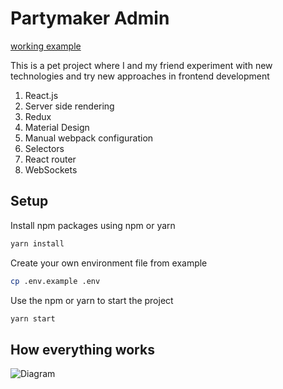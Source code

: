 # Partymaker Admin
[working example](https://admin.partymaker.zp.ua)

This is a pet project where I and my friend experiment with new technologies and try new approaches in frontend development

1. React.js
2. Server side rendering
3. Redux
4. Material Design
5. Manual webpack configuration
6. Selectors
7. React router
8. WebSockets

## Setup

Install npm packages using npm or yarn

```bash
yarn install
```

Create your own environment file from example

```bash
cp .env.example .env
```
Use the npm or yarn to start the project

```bash
yarn start
```

## How everything works
![Diagram](diagram.png)
